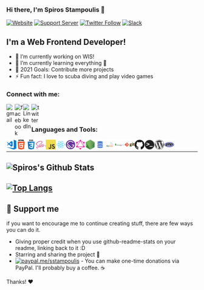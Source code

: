 ### Hi there, I'm Spiros Stampoulis 👋

[![Website](https://img.shields.io/website?label=portfolio&style=for-the-badge&url=https%3A%2F%2Fcodestackr.com)](https://spirosstampoulis.github.io/)
[![Support Server](https://img.shields.io/discord/591914197219016707.svg?label=Discord&logo=Discord&colorB=7289da&style=for-the-badge)](https://discord.gg/vpEv3HJ)
[![Twitter Follow](https://img.shields.io/twitter/follow/StampoulisS?color=1DA1F2&logo=twitter&style=for-the-badge)](https://twitter.com/intent/follow?original_referer=https%3A%2F%2Fgithub.com%2FStampoulisS&screen_name=StampoulisS)
[![Slack](https://img.shields.io/badge/slack-Stampoulis-pink.svg?color=4a154b&logo=slack&style=for-the-badge)](https://join.slack.com/t/spirostalk/shared_invite/zt-hctn5hqb-FCblUWTVWSoXqsTPcbTcVA)

## I'm a Web Frontend Developer!

- 🔭 I’m currently working on WIS!
- 🌱 I’m currently learning everything 🤣
- 🥅 2021 Goals: Contribute more projects
- ⚡ Fun fact: I love to scuba diving and play video games

### Connect with me:

[<img align="left" alt="gmail" width="22px" src="https://cdn.jsdelivr.net/npm/simple-icons@v3/icons/gmail.svg" />][gmail]
[<img align="left" alt="facebook" width="22px" src="https://cdn.jsdelivr.net/npm/simple-icons@v3/icons/facebook.svg" />][facebook]
[<img align="left" alt="LinkedIn" width="22px" src="https://cdn.jsdelivr.net/npm/simple-icons@v3/icons/linkedin.svg" />][linkedin]
[<img align="left" alt="twitter" width="22px" src="https://cdn.jsdelivr.net/npm/simple-icons@v3/icons/twitter.svg" />][twitter]

<br />
<br />

### Languages and Tools:

<img align="left" alt="Visual Studio Code" width="26px" src="https://raw.githubusercontent.com/github/explore/80688e429a7d4ef2fca1e82350fe8e3517d3494d/topics/visual-studio-code/visual-studio-code.png" />
<img align="left" alt="HTML5" width="26px" src="https://raw.githubusercontent.com/github/explore/80688e429a7d4ef2fca1e82350fe8e3517d3494d/topics/html/html.png" />
<img align="left" alt="CSS3" width="26px" src="https://raw.githubusercontent.com/github/explore/80688e429a7d4ef2fca1e82350fe8e3517d3494d/topics/css/css.png" />
<img align="left" alt="Sass" width="26px" src="https://raw.githubusercontent.com/github/explore/80688e429a7d4ef2fca1e82350fe8e3517d3494d/topics/sass/sass.png" />
<img align="left" alt="JavaScript" width="26px" src="https://raw.githubusercontent.com/github/explore/80688e429a7d4ef2fca1e82350fe8e3517d3494d/topics/javascript/javascript.png" />
<img align="left" alt="React" width="26px" src="https://raw.githubusercontent.com/github/explore/80688e429a7d4ef2fca1e82350fe8e3517d3494d/topics/react/react.png" />
<img align="left" alt="Gatsby" width="26px" src="https://raw.githubusercontent.com/github/explore/e94815998e4e0713912fed477a1f346ec04c3da2/topics/gatsby/gatsby.png" />
<img align="left" alt="GraphQL" width="26px" src="https://raw.githubusercontent.com/github/explore/80688e429a7d4ef2fca1e82350fe8e3517d3494d/topics/graphql/graphql.png" />
<img align="left" alt="Node.js" width="26px" src="https://raw.githubusercontent.com/github/explore/80688e429a7d4ef2fca1e82350fe8e3517d3494d/topics/nodejs/nodejs.png" />
<img align="left" alt="SQL" width="26px" src="https://raw.githubusercontent.com/github/explore/80688e429a7d4ef2fca1e82350fe8e3517d3494d/topics/sql/sql.png" />
<img align="left" alt="MySQL" width="26px" src="https://raw.githubusercontent.com/github/explore/80688e429a7d4ef2fca1e82350fe8e3517d3494d/topics/mysql/mysql.png" />
<img align="left" alt="MongoDB" width="26px" src="https://raw.githubusercontent.com/github/explore/80688e429a7d4ef2fca1e82350fe8e3517d3494d/topics/mongodb/mongodb.png" />
<img align="left" alt="Git" width="26px" src="https://raw.githubusercontent.com/github/explore/80688e429a7d4ef2fca1e82350fe8e3517d3494d/topics/git/git.png" />
<img align="left" alt="GitHub" width="26px" src="https://raw.githubusercontent.com/github/explore/78df643247d429f6cc873026c0622819ad797942/topics/github/github.png" />
<img align="left" alt="Terminal" width="26px" src="https://raw.githubusercontent.com/github/explore/80688e429a7d4ef2fca1e82350fe8e3517d3494d/topics/terminal/terminal.png" />
<img align="left" alt="Terminal" width="26px" src="https://raw.githubusercontent.com/github/explore/80688e429a7d4ef2fca1e82350fe8e3517d3494d/topics/wordpress/wordpress.png" />
<img align="left" alt="Terminal" width="26px" src="https://raw.githubusercontent.com/github/explore/80688e429a7d4ef2fca1e82350fe8e3517d3494d/topics/php/php.png" />

<br />

---
![Spiros's Github Stats](https://github-readme-stats.vercel.app/api?username=spirosstampoulis&show_icons=true&theme=dark)
---
[![Top Langs](https://github-readme-stats.vercel.app/api/top-langs/?username=spirosstampoulis)](https://github.com/spirosstampoulis/github-readme-stats)
---
## :sparkling_heart: Support me

if you want to encourage me to continue creating stuff, there are few ways you can do it.

- Giving proper credit when you use github-readme-stats on your readme, linking back to it :D
- Starring and sharing the project :rocket:
- [![paypal.me/sstampoulis](https://ionicabizau.github.io/badges/paypal.svg)](https://www.paypal.me/sstampoulis) - You can make one-time donations via PayPal. I'll probably buy a coffee. :coffee:

Thanks! :heart:

[gmail]: sstaboulis@gmail.com
[website]: https://spirosstampoulis.github.io/
[twitter]: https://twitter.com/StampoulisS
[facebook]: https://www.facebook.com/spiros.stampoulis/
[linkedin]: https://www.linkedin.com/in/spiros-stampoulis/
